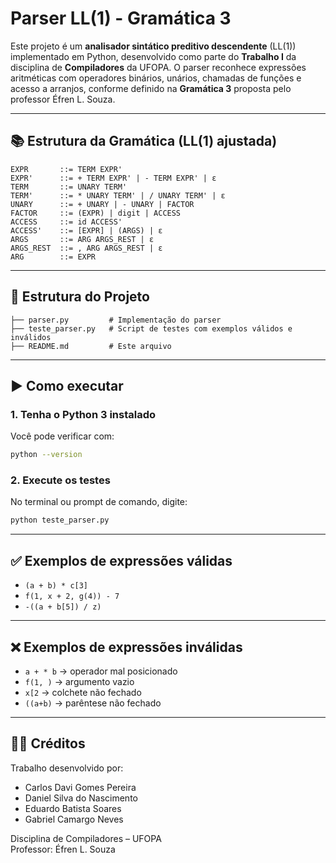 # Parser LL(1) - Gramática 3

Este projeto é um **analisador sintático preditivo descendente** (LL(1)) implementado em Python, desenvolvido como parte do **Trabalho I** da disciplina de **Compiladores** da UFOPA. O parser reconhece expressões aritméticas com operadores binários, unários, chamadas de funções e acesso a arranjos, conforme definido na **Gramática 3** proposta pelo professor Éfren L. Souza.

---

## 📚 Estrutura da Gramática (LL(1) ajustada)

```
EXPR       ::= TERM EXPR'
EXPR'      ::= + TERM EXPR' | - TERM EXPR' | ε
TERM       ::= UNARY TERM'
TERM'      ::= * UNARY TERM' | / UNARY TERM' | ε
UNARY      ::= + UNARY | - UNARY | FACTOR
FACTOR     ::= (EXPR) | digit | ACCESS
ACCESS     ::= id ACCESS'
ACCESS'    ::= [EXPR] | (ARGS) | ε
ARGS       ::= ARG ARGS_REST | ε
ARGS_REST  ::= , ARG ARGS_REST | ε
ARG        ::= EXPR
```

---

## 📁 Estrutura do Projeto

```
├── parser.py         # Implementação do parser
├── teste_parser.py   # Script de testes com exemplos válidos e inválidos
├── README.md         # Este arquivo
```

---

## ▶️ Como executar

### 1. Tenha o Python 3 instalado

Você pode verificar com:

```bash
python --version
```

### 2. Execute os testes

No terminal ou prompt de comando, digite:

```bash
python teste_parser.py
```

---

## ✅ Exemplos de expressões válidas

- `(a + b) * c[3]`
- `f(1, x + 2, g(4)) - 7`
- `-((a + b[5]) / z)`

---

## ❌ Exemplos de expressões inválidas

- `a + * b` → operador mal posicionado  
- `f(1, )` → argumento vazio  
- `x[2` → colchete não fechado  
- `((a+b)` → parêntese não fechado

---

## 🧑‍💻 Créditos

Trabalho desenvolvido por:

- Carlos Davi Gomes Pereira  
- Daniel Silva do Nascimento  
- Eduardo Batista Soares  
- Gabriel Camargo Neves

Disciplina de Compiladores – UFOPA  
Professor: Éfren L. Souza
